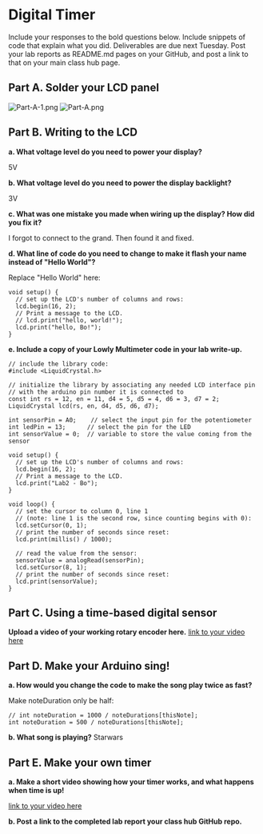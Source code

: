 # Digital Timer
 
Include your responses to the bold questions below. Include snippets of code that explain what you did. Deliverables are due next Tuesday. Post your lab reports as README.md pages on your GitHub, and post a link to that on your main class hub page.

## Part A. Solder your LCD panel

![Part-A-1.png](Part-A-1.png)
![Part-A.png](Part-A.png)

## Part B. Writing to the LCD
 
**a. What voltage level do you need to power your display?**

5V

**b. What voltage level do you need to power the display backlight?**

3V
   
**c. What was one mistake you made when wiring up the display? How did you fix it?**

I forgot to connect to the grand. Then found it and fixed.

**d. What line of code do you need to change to make it flash your name instead of "Hello World"?**

Replace "Hello World" here:

```
void setup() {
  // set up the LCD's number of columns and rows:
  lcd.begin(16, 2);
  // Print a message to the LCD.
  // lcd.print("hello, world!");
  lcd.print("hello, Bo!"); 
}
```
 
**e. Include a copy of your Lowly Multimeter code in your lab write-up.**

```
// include the library code:
#include <LiquidCrystal.h>

// initialize the library by associating any needed LCD interface pin
// with the arduino pin number it is connected to
const int rs = 12, en = 11, d4 = 5, d5 = 4, d6 = 3, d7 = 2;
LiquidCrystal lcd(rs, en, d4, d5, d6, d7);

int sensorPin = A0;    // select the input pin for the potentiometer
int ledPin = 13;      // select the pin for the LED
int sensorValue = 0;  // variable to store the value coming from the sensor

void setup() {
  // set up the LCD's number of columns and rows:
  lcd.begin(16, 2);
  // Print a message to the LCD.
  lcd.print("Lab2 - Bo");
}

void loop() {
  // set the cursor to column 0, line 1
  // (note: line 1 is the second row, since counting begins with 0):
  lcd.setCursor(0, 1);
  // print the number of seconds since reset:
  lcd.print(millis() / 1000);

  // read the value from the sensor:
  sensorValue = analogRead(sensorPin);
  lcd.setCursor(8, 1);
  // print the number of seconds since reset:
  lcd.print(sensorValue);
}
```

## Part C. Using a time-based digital sensor

**Upload a video of your working rotary encoder here.**
[link to your video here](https://youtu.be/SEM1Jiqs35E)

## Part D. Make your Arduino sing!

**a. How would you change the code to make the song play twice as fast?**

Make noteDuration only be half:

```
// int noteDuration = 1000 / noteDurations[thisNote];
int noteDuration = 500 / noteDurations[thisNote];
```

**b. What song is playing?**
Starwars

## Part E. Make your own timer

**a. Make a short video showing how your timer works, and what happens when time is up!**

[link to your video here](https://youtu.be/RB4VWY-ZNtU)

**b. Post a link to the completed lab report your class hub GitHub repo.**
